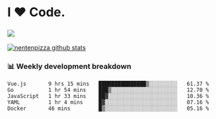 # I ❤️ Code.

### ![](http://img.shields.io/badge/Go-language-blue?style=for-the-badge&logo=appveyor)
[![nentenpizza github stats](https://github-readme-stats.vercel.app/api?username=nentenpizza&count_private=true)](https://github.com/anuraghazra/github-readme-stats)

### 📊 Weekly development breakdown

<!--START_SECTION:waka-->
```text
Vue.js       9 hrs 15 mins   ███████████████▒░░░░░░░░░   61.37 % 
Go           1 hr 54 mins    ███▒░░░░░░░░░░░░░░░░░░░░░   12.70 % 
JavaScript   1 hr 33 mins    ██▓░░░░░░░░░░░░░░░░░░░░░░   10.36 % 
YAML         1 hr 4 mins     █▓░░░░░░░░░░░░░░░░░░░░░░░   07.16 % 
Docker       46 mins         █▒░░░░░░░░░░░░░░░░░░░░░░░   05.16 % 
```
<!--END_SECTION:waka-->

